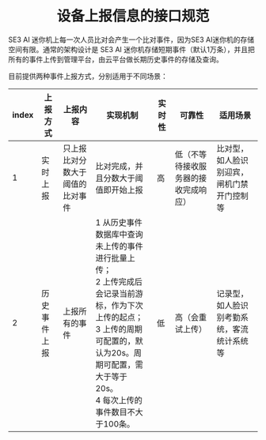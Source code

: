 # <center>设备上报信息的接口规范</center>

SE3 AI 迷你机上每一次人员比对会产生一个比对事件，因为SE3 AI迷你机的存储空间有限。通常的架构设计是 SE3 AI 迷你机存储短期事件（默认1万条），并且把所有的事件上传到管理平台，由云平台做长期历史事件的存储及查询。

目前提供两种事件上报方式，分别适用于不同场景：

| **index** | **上报方式** | **上报内容**                     | **实现机制**                                                 | **实时性** | **可靠性**                           | **适用场景**                               |
| --------- | ------------ | -------------------------------- | ------------------------------------------------------------ | ---------- | ------------------------------------ | ------------------------------------------ |
| 1         | 实时上报     | 只上报比对分数大于阈值的比对事件 | 比对完成，并且分数大于阈值即开始上报                         | 高         | 低（不等待接收服务器的接收完成响应） | 比对型，如人脸识别迎宾，闸机门禁开门控制等 |
| 2         | 历史事件上报 | 上报所有的事件                   | 1 从历史事件数据库中查询未上传的事件进行批量上传； <br />2 上传完成后会记录当前游标，作为下次上传的起点； <br />3 上传的周期可配置的，默认为20s。周期可配置，需大于等于20s。 <br />4 每次上传的事件数目不大于100条。 | 低         | 高（会重试上传）                     | 记录型，如人脸识别考勤系统，客流统计系统等 |

